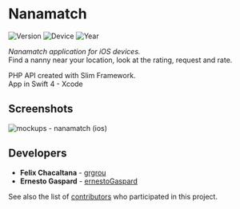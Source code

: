 # Nanamatch
![Version](https://img.shields.io/badge/version-1.0-blue.svg)
![Device](https://img.shields.io/badge/device-iOS-ff69b4.svg)
![Year](https://img.shields.io/badge/year-2018-purple.svg)

<i>Nanamatch application for iOS devices.</i><br>
Find a nanny near your location, look at the rating, request and rate.<br>

PHP API created with Slim Framework.<br>
App in Swift 4 - Xcode

## Screenshots

![mockups - nanamatch (ios)](https://github.com/grgrou/nanamatch/blob/master/mockups%20-%20nanamatch.jpeg)

## Developers

* **Felix Chacaltana** - [grgrou](https://github.com/grgrou)
* **Ernesto Gaspard**  - [ernestoGaspard](https://github.com/ernestoGaspard)

See also the list of [contributors](https://github.com/grgrou/nanamatch/contributors) who participated in this project.
